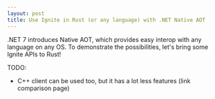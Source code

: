 ```yaml
---
layout: post
title: Use Ignite in Rust (or any language) with .NET Native AOT
---
```


.NET 7 introduces Native AOT, which provides easy interop with any language on any OS. To demonstrate the possibilities, let's bring some Ignite APIs to Rust!


TODO:
* C++ client can be used too, but it has a lot less features (link comparison page)
